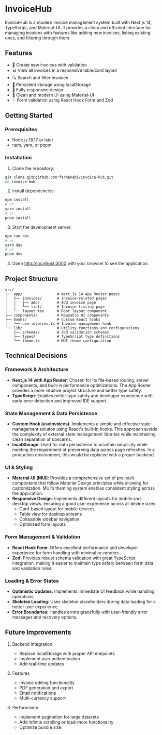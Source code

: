 # InvoiceHub

InvoiceHub is a modern invoice management system built with Next.js 14, TypeScript, and Material-UI. It provides a clean and efficient interface for managing invoices with features like adding new invoices, listing existing ones, and filtering through them.

## Features

- 📝 Create new invoices with validation
- 📊 View all invoices in a responsive table/card layout
- 🔍 Search and filter invoices
- 💾 Persistent storage using localStorage
- 📱 Fully responsive design
- 🎨 Clean and modern UI using Material-UI
- ✨ Form validation using React Hook Form and Zod

## Getting Started

### Prerequisites

- Node.js 18.17 or later
- npm, yarn, or pnpm

### Installation

1. Clone the repository:

```bash
git clone git@github.com:farhanabi/invoice-hub.git
cd invoice-hub
```

2. Install dependencies:

```bash
npm install
# or
yarn install
# or
pnpm install
```

3. Start the development server:

```bash
npm run dev
# or
yarn dev
# or
pnpm dev
```

4. Open [http://localhost:3000](http://localhost:3000) with your browser to see the application.

## Project Structure

```
src/
├── app/                # Next.js 14 App Router pages
│   ├── invoices/       # Invoice-related pages
│   │   ├── add/        # Add invoice page
│   │   └── list/       # Invoice listing page
│   └── layout.tsx      # Root layout component
├── components/         # Reusable UI components
├── hooks/              # Custom React hooks
│   └── use-invoices.ts # Invoice management hook
└── lib/                # Utility functions and configurations
    ├── schemas/        # Zod validation schemas
    ├── types/          # TypeScript type definitions
    └── theme.ts        # MUI theme configuration
```

## Technical Decisions

### Framework & Architecture

- **Next.js 14 with App Router**: Chosen for its file-based routing, server components, and built-in performance optimizations. The App Router provides a more intuitive project structure and better type safety.
- **TypeScript**: Enables better type safety and developer experience with early error detection and improved IDE support.

### State Management & Data Persistence

- **Custom Hook (useInvoices)**: Implements a simple and effective state management solution using React's built-in hooks. This approach avoids the complexity of external state management libraries while maintaining clean separation of concerns.
- **localStorage**: Used for data persistence to maintain simplicity while meeting the requirement of preserving data across page refreshes. In a production environment, this would be replaced with a proper backend.

### UI & Styling

- **Material-UI (MUI)**: Provides a comprehensive set of pre-built components that follow Material Design principles while allowing for customization. MUI's theming system enables consistent styling across the application.
- **Responsive Design**: Implements different layouts for mobile and desktop views, ensuring a good user experience across all device sizes:
  - Card-based layout for mobile devices
  - Table view for desktop screens
  - Collapsible sidebar navigation
  - Optimized form layouts

### Form Management & Validation

- **React Hook Form**: Offers excellent performance and developer experience for form handling with minimal re-renders.
- **Zod**: Provides robust schema validation with great TypeScript integration, making it easier to maintain type safety between form data and validation rules.

### Loading & Error States

- **Optimistic Updates**: Implements immediate UI feedback while handling operations.
- **Skeleton Loading**: Uses skeleton placeholders during data loading for a better user experience.
- **Error Boundaries**: Handles errors gracefully with user-friendly error messages and recovery options.

## Future Improvements

1. Backend Integration

   - Replace localStorage with proper API endpoints
   - Implement user authentication
   - Add real-time updates

2. Features

   - Invoice editing functionality
   - PDF generation and export
   - Email notifications
   - Multi-currency support

3. Performance
   - Implement pagination for large datasets
   - Add infinite scrolling or load-more functionality
   - Optimize bundle size
